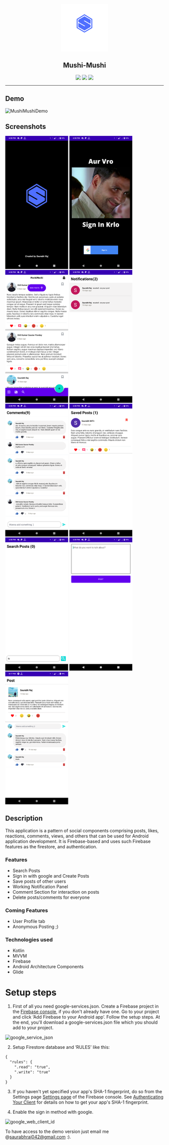 <p align="center"><a href="https://github.com/saurabhraj042/MushiMushi"><img src="/images/logo.svg" width="150"></a></p> 
<h2 align="center"><b>Mushi-Mushi</b></h2> 
<p align="center">
<a href="https://github.com/saurabhraj042/MushiMushi" alt="GitHub release"><img src="https://img.shields.io/badge/version-0.1.0-blue.svg" ></a>
<a href="/LICENSE" alt="License: GPLv3"><img src="https://img.shields.io/badge/License-MIT-orange.svg"></a>
<a href="https://github.com/saurabhraj042/MushiMushi" alt="Build Status"><img src="https://img.shields.io/badge/build-passing-yellowgreen.svg"></a>
</p>
<hr>

## Demo

![MushiMushiDemo](./images/demo.gif)

## Screenshots

[<img src="images/1.png" width=200>](images/1.png)
[<img src="images/2.png" width=200>](images/2.png)
[<img src="images/3.png" width=200>](images/3.png)
[<img src="images/4.png" width=200>](images/4.png)
[<img src="images/5.png" width=200>](images/5.png)
[<img src="images/6.png" width=200>](images/6.png)
[<img src="images/7.png" width=200>](images/7.png)
[<img src="images/8.png" width=200>](images/8.png)
[<img src="images/9.png" width=200>](images/9.png)


## Description

This application is a pattern of social components comprising posts, likes, reactions, comments, views, and others that can be used for Android application development. It is Firebase-based and uses such Firebase features as the firestore, and authentication.

### Features

* Search Posts
* Sign in with google and Create Posts
* Save posts of other users
* Working Notification Panel
* Comment Section for interaction on posts
* Delete posts/comments for everyone

### Coming Features

* User Profile tab
* Anonymous Posting ;)

### Technologies used
* Kotlin
* MVVM
* Firebase
* Android Architecture Components
* Glide


Setup steps
===========

 1. First of all you need google-services.json. Create a Firebase project in the [Firebase console](https://console.firebase.google.com/), if you don't already have one. Go to your project and click ‘Add Firebase to your Android app’. Follow the setup steps. At the end, you'll download a google-services.json file which you should add to your project.

 ![google_service_json](https://user-images.githubusercontent.com/7821425/32899277-30da3374-caf3-11e7-86e0-58cb1bfd59e2.png)

 2. Setup Firestore database and ‘RULES’ like this:

 ```
 {
   "rules": {
     ".read": "true",
     ".write": "true"
   }
 }
 ```

 3. If you haven't yet specified your app's SHA-1 fingerprint, do so from the Settings page [Settings page](https://console.firebase.google.com/project/_/settings/general/) of the Firebase console. See [Authenticating Your Client](https://developers.google.com/android/guides/client-auth) for details on how to get your app's SHA-1 fingerprint.

 4. Enable the sign in method with google. 

 ![google_web_client_id](https://user-images.githubusercontent.com/7821425/32899597-12302680-caf4-11e7-9169-650982c0334e.png)
    

 To have access to the demo version just email me @saurabhraj042@gmail.com :).

